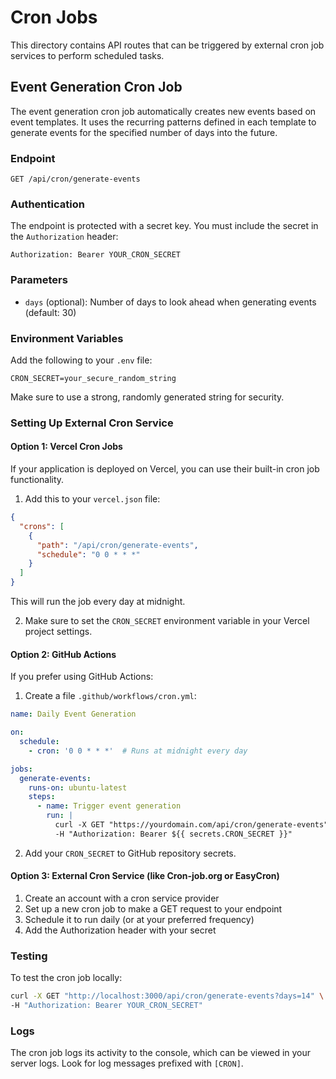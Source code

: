 # Cron Jobs

This directory contains API routes that can be triggered by external cron job services to perform scheduled tasks.

## Event Generation Cron Job

The event generation cron job automatically creates new events based on event templates. It uses the recurring patterns defined in each template to generate events for the specified number of days into the future.

### Endpoint

`GET /api/cron/generate-events`

### Authentication

The endpoint is protected with a secret key. You must include the secret in the `Authorization` header:

```
Authorization: Bearer YOUR_CRON_SECRET
```

### Parameters

- `days` (optional): Number of days to look ahead when generating events (default: 30)

### Environment Variables

Add the following to your `.env` file:

```
CRON_SECRET=your_secure_random_string
```

Make sure to use a strong, randomly generated string for security.

### Setting Up External Cron Service

#### Option 1: Vercel Cron Jobs

If your application is deployed on Vercel, you can use their built-in cron job functionality.

1. Add this to your `vercel.json` file:

```json
{
  "crons": [
    {
      "path": "/api/cron/generate-events",
      "schedule": "0 0 * * *"
    }
  ]
}
```

This will run the job every day at midnight.

2. Make sure to set the `CRON_SECRET` environment variable in your Vercel project settings.

#### Option 2: GitHub Actions

If you prefer using GitHub Actions:

1. Create a file `.github/workflows/cron.yml`:

```yaml
name: Daily Event Generation

on:
  schedule:
    - cron: '0 0 * * *'  # Runs at midnight every day

jobs:
  generate-events:
    runs-on: ubuntu-latest
    steps:
      - name: Trigger event generation
        run: |
          curl -X GET "https://yourdomain.com/api/cron/generate-events" \
          -H "Authorization: Bearer ${{ secrets.CRON_SECRET }}"
```

2. Add your `CRON_SECRET` to GitHub repository secrets.

#### Option 3: External Cron Service (like Cron-job.org or EasyCron)

1. Create an account with a cron service provider
2. Set up a new cron job to make a GET request to your endpoint
3. Schedule it to run daily (or at your preferred frequency)
4. Add the Authorization header with your secret

### Testing

To test the cron job locally:

```bash
curl -X GET "http://localhost:3000/api/cron/generate-events?days=14" \
-H "Authorization: Bearer YOUR_CRON_SECRET"
```

### Logs

The cron job logs its activity to the console, which can be viewed in your server logs. Look for log messages prefixed with `[CRON]`. 